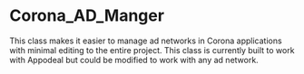 # Corona_AD_Manger
This class makes it easier to manage ad networks in Corona applications with minimal editing to the entire project. This class is currently built to work with Appodeal but could be modified to work with any ad network.
